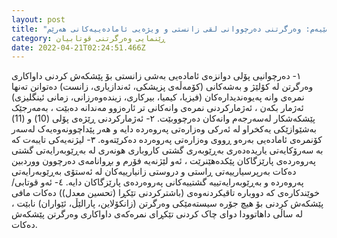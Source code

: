 ```yaml
---
layout: post
title: "بڕگەی سێیەم: وەرگرتنی دەرچووانی لقی زانستی و ویژەیی ئامادەییەکانی هەرێم:"
category: ڕێنمایی وەرگرتنی قوتابیان
date: 2022-04-21T02:24:51.466Z
---
```


١- دەرچوانیی پۆلی دوانزەی ئامادەیی بەشی زانستی بۆ پێشکەش کردنی داواکاری وەرگرتن لە کۆلێژ و بەشەکانی (کۆمەڵەی پزیشکی، ئەندازیاری، زانست) دەتوانن تەنها نمرەی وانە پەیوەندیدارەکان (فیزیا، کیمیا، بیرکاری، زیندەوەرزانی، زمانی ئینگلیزی) ئەژمار بکەن ، ئەژمارکردنی نمرەی وانەکانی تر ئارەزوو مەندانە دەبێت ، بەمەرجێک پێشکەشکار لەسەرجەم وانەکان دەرچووبێت.
٢- ئەژمارکردنی ڕێژەی پۆلی (10) و (11) بەشێوازێکی یەکخراو لە ئەرکی وەزارەتی پەروەردە دایە و هەر پێداچوونەوەیەک لەسەر کۆنمرەی ئامادەیی بەرەو ڕووی وەزارەتی پەروەردە دەکرێتەوە.
٣- لیژنەیەکی تایبەت کە بە سەرۆکایەتی یاریدەدەری بەڕێوبەری گشتی کاروباری هونەری لە بەڕێوبەرایەتی گشتی پەروەردەی پارێزگاکان پێکدەهێنرێت ، ئەو لێژنەیە فۆرم و بڕوانامەی دەرچوون ووردبین دەکات بەرپرسیارییەتی ڕاستی و دروستی زانیارییەکان لە ئەستۆی بەڕێوبەرایەتی پەروەردە و بەڕێوبەرایەتییە گشتییەکانی پەروەردەی پارێزگاکان دایە.
٤- ئەو قوتابی/ خوێندکارەی کە دووبارە تاقیکردنەوەی (باشترکردنی تێکڕا (تحسین معدل)) دەکات مافی پێشکەش کردنی بۆ هیچ جۆرە سیستەمێکی وەرگرتن (زانکۆلاین، پارالێڵ، ئێواران) نابێت ، لە ساڵی داهاتوودا دوای چاک کردنی تێکڕای نمرەکەی داواکاری وەرگرتن پێشکەش دەکات.
